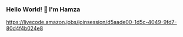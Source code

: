 ### Hello World! 👋 I'm Hamza

https://livecode.amazon.jobs/joinsession/d5aade00-1d5c-4049-9fd7-80d4f4b024e8
